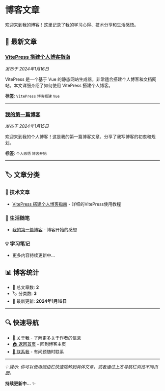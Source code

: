 # 博客文章

欢迎来到我的博客！这里记录了我的学习心得、技术分享和生活感悟。

## 📝 最新文章

### [VitePress 搭建个人博客指南](./vitepress-guide)
*发布于 2024年1月16日*

VitePress 是一个基于 Vue 的静态网站生成器，非常适合搭建个人博客和文档网站。本文详细介绍了如何使用 VitePress 搭建个人博客。

**标签**: `VitePress` `博客搭建` `Vue`

---

### [我的第一篇博客](./first-post)
*发布于 2024年1月15日*

欢迎来到我的个人博客！这是我的第一篇博客文章，分享了我写博客的初衷和规划。

**标签**: `个人感悟` `博客开始`

---

## 🏷️ 文章分类

### 🔧 技术文章
- [VitePress 搭建个人博客指南](./vitepress-guide) - 详细的VitePress使用教程

### 📖 生活随笔
- [我的第一篇博客](./first-post) - 博客开始的感想

### 💡 学习笔记
- 更多内容持续更新中...

## 📊 博客统计

- 📝 总文章数: **2**
- 🏷️ 分类数: **3**
- 📅 最新更新: **2024年1月16日**

---

## 🔍 快速导航

- [📖 关于我](/about) - 了解更多关于作者的信息
- [🏠 返回首页](/) - 回到博客主页
- [📧 联系我](mailto:your-email@example.com) - 有问题随时联系

---

*💡 提示: 你可以使用侧边栏快速跳转到具体文章，或者通过上方导航栏浏览不同页面。*

**持续更新中...** ✨
